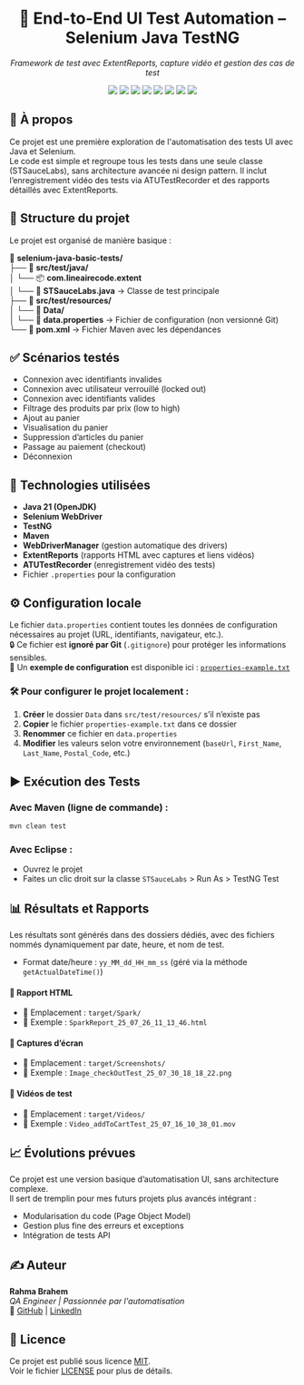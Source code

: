 <h1 align="center">🧰 End-to-End UI Test Automation – Selenium Java TestNG</h1>
<p align="center"><i>Framework de test avec ExtentReports, capture vidéo et gestion des cas de test</i></p>

<p align="center">
  <img src="https://img.shields.io/badge/Java-ED8B00?style=for-the-badge&logo=java&logoColor=white" />
  <img src="https://img.shields.io/badge/Selenium-43B02A?style=for-the-badge&logo=selenium&logoColor=white" />
  <img src="https://img.shields.io/badge/TestNG-F2A100?style=for-the-badge&logo=testng&logoColor=white" />
  <img src="https://img.shields.io/badge/Maven-C71A36?style=for-the-badge&logo=apache-maven&logoColor=white" />
  <img src="https://img.shields.io/badge/ExtentReports-blueviolet?style=for-the-badge&logo=report&logoColor=white" />
  <img src="https://img.shields.io/badge/License-MIT-green?style=for-the-badge" />
  <img src="https://img.shields.io/badge/build-passing-brightgreen?style=for-the-badge&logo=github" />
  <img src="https://img.shields.io/badge/Version-1.0-blue?logoColor=rgb(0%2C%200%2C%20255)&label=Version" />
</p>

## 🚀 À propos

Ce projet est une première exploration de l'automatisation des tests UI avec Java et Selenium.  
Le code est simple et regroupe tous les tests dans une seule classe (STSauceLabs), sans architecture avancée ni design pattern.
Il inclut l’enregistrement vidéo des tests via ATUTestRecorder et des rapports détaillés avec ExtentReports.

## 🧱 Structure du projet

Le projet est organisé de manière basique :

📁 **selenium-java-basic-tests/**  
├── 📁 **src/test/java/**  
│ └── 📦 **com.lineairecode.extent**  
│  └── 🧪 **STSauceLabs.java** → Classe de test principale  
├── 📁 **src/test/resources/**  
│ └── 📁 **Data/**  
│  └── 📄 **data.properties** → Fichier de configuration (non versionné Git)  
└── 📄 **pom.xml** → Fichier Maven avec les dépendances  

## ✅ Scénarios testés

- Connexion avec identifiants invalides  
- Connexion avec utilisateur verrouillé (locked out)  
- Connexion avec identifiants valides 
- Filtrage des produits par prix (low to high) 
- Ajout au panier  
- Visualisation du panier  
- Suppression d’articles du panier  
- Passage au paiement (checkout)    
- Déconnexion  

## 🔧 Technologies utilisées

- **Java 21 (OpenJDK)**
- **Selenium WebDriver**
- **TestNG**
- **Maven**
- **WebDriverManager** (gestion automatique des drivers)
- **ExtentReports** (rapports HTML avec captures et liens vidéos)
- **ATUTestRecorder** (enregistrement vidéo des tests)
- Fichier `.properties` pour la configuration

## ⚙️ Configuration locale

Le fichier `data.properties` contient toutes les données de configuration nécessaires au projet (URL, identifiants, navigateur, etc.).  
🔒 Ce fichier est **ignoré par Git** (`.gitignore`) pour protéger les informations sensibles.  
📁 Un **exemple de configuration** est disponible ici : [`properties-example.txt`](src/test/resources/Data/properties-example.txt)

### 🛠️ Pour configurer le projet localement :

1. **Créer** le dossier `Data` dans `src/test/resources/` s’il n’existe pas   
2. **Copier** le fichier `properties-example.txt` dans ce dossier  
3. **Renommer** ce fichier en `data.properties`  
4. **Modifier** les valeurs selon votre environnement (`baseUrl`, `First_Name`, `Last_Name`, `Postal_Code`, etc.)  

## ▶️ Exécution des Tests

### Avec Maven (ligne de commande) :

```bash
mvn clean test
```

### Avec Eclipse :

* Ouvrez le projet
* Faites un clic droit sur la classe `STSauceLabs` > Run As > TestNG Test

## 📊 Résultats et Rapports

Les résultats sont générés dans des dossiers dédiés, avec des fichiers nommés dynamiquement par date, heure, et nom de test.
  - Format date/heure : `yy_MM_dd_HH_mm_ss` (géré via la méthode `getActualDateTime()`)  

#### 📁 Rapport HTML
- 📂 Emplacement : `target/Spark/`
- 📝 Exemple : `SparkReport_25_07_26_11_13_46.html`

#### 📸 Captures d’écran
- 📂 Emplacement : `target/Screenshots/`
- 📝 Exemple : `Image_checkOutTest_25_07_30_18_18_22.png`

#### 🎥 Vidéos de test 
- 📂 Emplacement : `target/Videos/`
- 📝 Exemple : `Video_addToCartTest_25_07_16_10_38_01.mov`

## 📈 Évolutions prévues

Ce projet est une version basique d’automatisation UI, sans architecture complexe.  
Il sert de tremplin pour mes futurs projets plus avancés intégrant :
   - Modularisation du code (Page Object Model)
   - Gestion plus fine des erreurs et exceptions
   - Intégration de tests API

## ✍️ Auteur

  <strong>Rahma Brahem</strong><br>
  <em>QA Engineer | Passionnée par l'automatisation</em><br>
  📎 <a href="https://github.com/RahmaBrahem">GitHub</a> |
  <a href="https://www.linkedin.com/in/rahmabrahemqa">LinkedIn</a> 

## 📜 Licence

Ce projet est publié sous licence [MIT](https://opensource.org/licenses/MIT).  
Voir le fichier [LICENSE](./LICENSE) pour plus de détails.